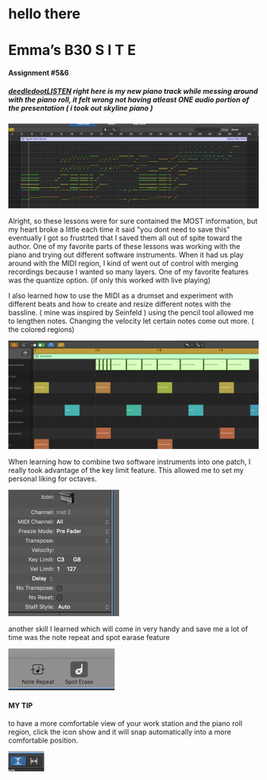 # hello there

# Emma’s B30 S I T E

#### Assignment #5&6
##### [deedledootLISTEN](audio/deedledoot.mp3)  right here is my new piano track while messing around with the piano roll, it felt wrong not having atleast ONE audio portion of the presentation ( i took out skyline piano )

![Overview Screendhot](/images/pianoroll.png)

  Alright, so these lessons were for sure contained the MOST information, but my heart broke a little each time it said "you dont need to save this" eventually I got so frustrted that I saved them all out of spite toward the author. 
      One of my favorite parts of these lessons was working with the piano and trying out different software instruments. When it had us play around with the MIDI region, I kind of went out of control with merging recordings because I wanted so many layers. One of my favorite features was the quantize option. (if only this worked with live playing) 
 
 
     
   I also learned how to use the MIDI as a drumset and experiment with different beats and how to create and resize different notes with the bassline. ( mine was inspired by Seinfeld ) using the pencil tool allowed me to lengthen notes. Changing the velocity let certain notes come out more. ( the colored regions)

![colors](/images/velocitylevels.png)
      
When learning how to combine two software instruments into one patch, I really took advantage of the key limit feature. This allowed me to set my personal liking for octaves.


![keys](/images/keylimit.png)
      
another skill I learned which will come in very handy and save me a lot of time was the note repeat and spot earase feature

![note](/images/noterepeateearase.png)
      
      
      
      
      
      
#### MY TIP
      
   to have a more comfortable view of your work station and the piano roll region, click the icon show and it will snap automatically into a more comfortable position.
     
![icon](/images/comfortableview.png)
